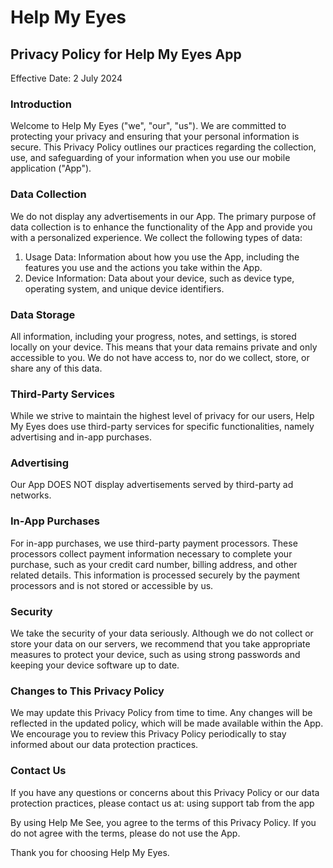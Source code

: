 # Help My Eyes

## Privacy Policy for Help My Eyes App
Effective Date: 2 July 2024

### Introduction
Welcome to Help My Eyes ("we", "our", "us"). We are committed to protecting your privacy and ensuring that your personal information is secure. This Privacy Policy outlines our practices regarding the collection, use, and safeguarding of your information when you use our mobile application ("App").

### Data Collection
We do not display any advertisements in our App. The primary purpose of data collection is to enhance the functionality of the App and provide you with a personalized experience. We collect the following types of data:
  1. Usage Data: Information about how you use the App, including the features you use and the actions you take within the App.
  2. Device Information: Data about your device, such as device type, operating system, and unique device identifiers.

### Data Storage
All information, including your progress, notes, and settings, is stored locally on your device. This means that your data remains private and only accessible to you. We do not have access to, nor do we collect, store, or share any of this data.

### Third-Party Services
While we strive to maintain the highest level of privacy for our users, Help My Eyes does use third-party services for specific functionalities, namely advertising and in-app purchases.

### Advertising
Our App DOES NOT display advertisements served by third-party ad networks. 


### In-App Purchases
For in-app purchases, we use third-party payment processors. These processors collect payment information necessary to complete your purchase, such as your credit card number, billing address, and other related details. This information is processed securely by the payment processors and is not stored or accessible by us.

### Security
We take the security of your data seriously. Although we do not collect or store your data on our servers, we recommend that you take appropriate measures to protect your device, such as using strong passwords and keeping your device software up to date.

### Changes to This Privacy Policy
We may update this Privacy Policy from time to time. Any changes will be reflected in the updated policy, which will be made available within the App. We encourage you to review this Privacy Policy periodically to stay informed about our data protection practices.

### Contact Us
If you have any questions or concerns about this Privacy Policy or our data protection practices, please contact us at:
using support tab from the app

By using Help Me See, you agree to the terms of this Privacy Policy. If you do not agree with the terms, please do not use the App.

Thank you for choosing Help My Eyes.
